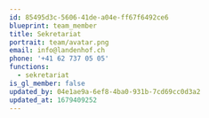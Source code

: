 ```yaml
---
id: 85495d3c-5606-41de-a04e-ff67f6492ce6
blueprint: team_member
title: Sekretariat
portrait: team/avatar.png
email: info@landenhof.ch
phone: '+41 62 737 05 05'
functions:
  - sekretariat
is_gl_member: false
updated_by: 04e1ae9a-6ef8-4ba0-931b-7cd69cc0d3a2
updated_at: 1679409252
---
```

